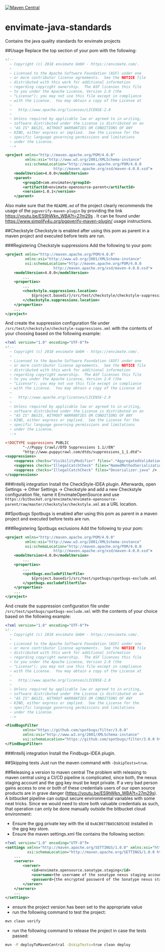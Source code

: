 [![Maven Central](https://maven-badges.herokuapp.com/maven-central/com.envimate/envimate-opensource-parent/badge.svg)](https://maven-badges.herokuapp.com/maven-central/com.envimate/envimate-opensource-parent)

# envimate-java-standards

Contains the java quality standards for envimate projects

##Usage
Replace the top section of your pom with the following:
```xml
<!--
  ~ Copyright (c) 2018 envimate GmbH - https://envimate.com/.
  ~
  ~ Licensed to the Apache Software Foundation (ASF) under one
  ~ or more contributor license agreements.  See the NOTICE file
  ~ distributed with this work for additional information
  ~ regarding copyright ownership.  The ASF licenses this file
  ~ to you under the Apache License, Version 2.0 (the
  ~ "License"); you may not use this file except in compliance
  ~ with the License.  You may obtain a copy of the License at
  ~
  ~   http://www.apache.org/licenses/LICENSE-2.0
  ~
  ~ Unless required by applicable law or agreed to in writing,
  ~ software distributed under the License is distributed on an
  ~ "AS IS" BASIS, WITHOUT WARRANTIES OR CONDITIONS OF ANY
  ~ KIND, either express or implied.  See the License for the
  ~ specific language governing permissions and limitations
  ~ under the License.
  -->

<project xmlns="http://maven.apache.org/POM/4.0.0"
         xmlns:xsi="http://www.w3.org/2001/XMLSchema-instance"
         xsi:schemaLocation="http://maven.apache.org/POM/4.0.0
                      http://maven.apache.org/xsd/maven-4.0.0.xsd">
    <modelVersion>4.0.0</modelVersion>
    <parent>
        <groupId>com.envimate</groupId>
        <artifactId>envimate-opensource-parent</artifactId>
        <version>1.0.1</version>
    </parent>
```

Also make sure that the `README.md` of the project clearly recommends the usage of the `pgpverify-maven-plugin` by
providing the link https://youtu.be/ES9hWkn_WBA?t=27m29s . It can be found under 
https://www.simplify4u.org/pgpverify-maven-plugin/ usage instructions. 
 
##Checkstyle
Checkstyle is enabled after using this pom as parent in a maven project and executed before tests are run.

###Registering Checkstyle suppressions
Add the following to your pom:
```xml
<project xmlns="http://maven.apache.org/POM/4.0.0"
         xmlns:xsi="http://www.w3.org/2001/XMLSchema-instance"
         xsi:schemaLocation="http://maven.apache.org/POM/4.0.0
                      http://maven.apache.org/xsd/maven-4.0.0.xsd">
    <modelVersion>4.0.0</modelVersion>
        ...
    <properties>
        ...
        <checkstyle.suppressions.location>
            ${project.basedir}/src/test/checkstyle/checkstyle-suppressions.xml
        </checkstyle.suppressions.location>
    </properties>
    ...
</project>
```
And create the suppression configuration file under `/src/test/checkstyle/checkstyle-suppressions.xml` with the 
contents of your choosing based on the following example:
```xml
<?xml version="1.0" encoding="UTF-8"?>
<!--
  ~ Copyright (c) 2018 envimate GmbH - https://envimate.com/.
  ~
  ~ Licensed to the Apache Software Foundation (ASF) under one
  ~ or more contributor license agreements.  See the NOTICE file
  ~ distributed with this work for additional information
  ~ regarding copyright ownership.  The ASF licenses this file
  ~ to you under the Apache License, Version 2.0 (the
  ~ "License"); you may not use this file except in compliance
  ~ with the License.  You may obtain a copy of the License at
  ~
  ~   http://www.apache.org/licenses/LICENSE-2.0
  ~
  ~ Unless required by applicable law or agreed to in writing,
  ~ software distributed under the License is distributed on an
  ~ "AS IS" BASIS, WITHOUT WARRANTIES OR CONDITIONS OF ANY
  ~ KIND, either express or implied.  See the License for the
  ~ specific language governing permissions and limitations
  ~ under the License.
  -->

<!DOCTYPE suppressions PUBLIC
        "-//Puppy Crawl//DTD Suppressions 1.1//EN"
        "http://www.puppycrawl.com/dtds/suppressions_1_1.dtd">
<suppressions>
    <suppress checks="VisibilityModifier" files=".*AggregatedValidationException.java" />
    <suppress checks="IllegalCatchCheck" files="NamedMethodSerializationCPMethod.java" />
    <suppress checks="IllegalCatchCheck" files="Deserializer.java" />
</suppressions>
```
###Intellij integration
Install the CheckStyle-IDEA plugin. Afterwards, open Settings -> Other Settings -> Checkstyle and add a new Checkstyle
configuration file, name it EnvimateOpenSource and use 
`https://bitbucket.org/envimate/envimate-opensource-parent/raw/master/checkstyle/checkstyle.xml` as a URL location.

##Spotbugs
Spotbugs is enabled after using this pom as parent in a maven project and executed before tests are run.

###Registering Spotbugs exclusions
Add the following to your pom:
```xml
<project xmlns="http://maven.apache.org/POM/4.0.0"
         xmlns:xsi="http://www.w3.org/2001/XMLSchema-instance"
         xsi:schemaLocation="http://maven.apache.org/POM/4.0.0
                      http://maven.apache.org/xsd/maven-4.0.0.xsd">
    <modelVersion>4.0.0</modelVersion>
        ...
    <properties>
        ...
        <spotbugs.excludeFilterFile>
            ${project.basedir}/src/test/spotbugs/spotbugs-exclude.xml
        </spotbugs.excludeFilterFile>
    </properties>
    ...
</project>
```
And create the suppression configuration file under `/src/test/spotbugs/spotbugs-exclude.xml` with the contents of your
choice based on the following example:
```xml
<?xml version="1.0" encoding="UTF-8"?>
<!--
  ~ Copyright (c) 2018 envimate GmbH - https://envimate.com/.
  ~
  ~ Licensed to the Apache Software Foundation (ASF) under one
  ~ or more contributor license agreements.  See the NOTICE file
  ~ distributed with this work for additional information
  ~ regarding copyright ownership.  The ASF licenses this file
  ~ to you under the Apache License, Version 2.0 (the
  ~ "License"); you may not use this file except in compliance
  ~ with the License.  You may obtain a copy of the License at
  ~
  ~   http://www.apache.org/licenses/LICENSE-2.0
  ~
  ~ Unless required by applicable law or agreed to in writing,
  ~ software distributed under the License is distributed on an
  ~ "AS IS" BASIS, WITHOUT WARRANTIES OR CONDITIONS OF ANY
  ~ KIND, either express or implied.  See the License for the
  ~ specific language governing permissions and limitations
  ~ under the License.
  -->

<FindBugsFilter
		xmlns="https://github.com/spotbugs/filter/3.0.0"
		xmlns:xsi="http://www.w3.org/2001/XMLSchema-instance"
		xsi:schemaLocation="https://github.com/spotbugs/filter/3.0.0 https://raw.githubusercontent.com/spotbugs/spotbugs/3.1.0/spotbugs/etc/findbugsfilter.xsd">
</FindBugsFilter>
```
###Intellij integration
Install the Findbugs-IDEA plugin.

##Skipping tests
Just run the maven command with `-DskipTests=true`.

##Releasing a version to maven central
The problem with releasing to maven central using a CI/CD pipeline is complicated, since both, the nexus staging account
and the gpg key must be kept private. If a very bad person gains access to one or both of these credentials users of
our open source products are in grave danger (https://youtu.be/ES9hWkn_WBA?t=27m29s). A bitbucket pipeline can output 
secure environmental variables with some neat tricks. Since we would need to store both valuable credentials as such,
that operation can only be done manually outside the bitbucket cloud environment:

* Ensure the gpg private key with the id `0xACB977BA5C6D5C6E` installed in the gpg key store.
* Ensure the maven settings.xml file contains the following section:
```xml
<?xml version="1.0" encoding="UTF-8"?>
<settings xmlns="http://maven.apache.org/SETTINGS/1.0.0" xmlns:xsi="http://www.w3.org/2001/XMLSchema-instance"
		  xsi:schemaLocation="http://maven.apache.org/SETTINGS/1.0.0 http://maven.apache.org/xsd/settings-1.0.0.xsd">
	...
	<servers>
		<server>
			<id>envimate.opensource.sonatype.staging</id>
			<username>the username of the sonatype nexus staging account</username>
			<password>{the encrypted password of the Sonatype nexus staging account created using mvn --encrypt-password}</password>
		</server>
	</servers>
	...
</settings>
```
* ensure the project version has been set to the appropriate value
* run the following command to test the project:
```bash
mvn clean verify
```
* run the following command to release the project in case the tests passed:
```bash
mvn -P deployToMavenCentral -DskipTests=true clean deploy
```
